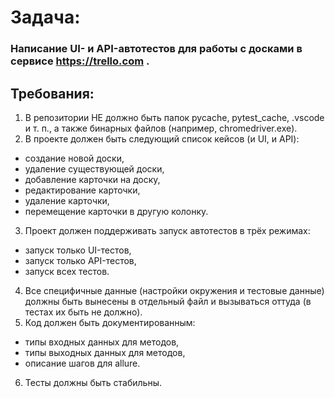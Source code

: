 # **Задача:**

### Написание UI- и API-автотестов для работы с досками в сервисе https://trello.com .

## Требования:

1. В репозитории НЕ должно быть папок pycache, pytest_cache, .vscode и т. п., а также бинарных файлов (например, chromedriver.exe).
2. В проекте должен быть следующий список кейсов (и UI, и API):
- создание новой доски,
- удаление существующей доски,
- добавление карточки на доску,
- редактирование карточки,
- удаление карточки,
- перемещение карточки в другую колонку.
3. Проект должен поддерживать запуск автотестов в трёх режимах:
- запуск только UI-тестов,
- запуск только API-тестов,
- запуск всех тестов.
4. Все специфичные данные (настройки окружения и тестовые данные) должны быть вынесены в отдельный файл и вызываться оттуда (в тестах их быть не должно).
5. Код должен быть документированным:
- типы входных данных для методов,
- типы выходных данных для методов,
- описание шагов для allure.
6. Тесты должны быть стабильны.
